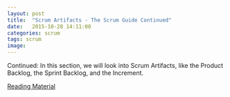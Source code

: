 ```yaml
---
layout: post
title:  "Scrum Artifacts - The Scrum Guide Continued"
date:   2015-10-28 14:11:00
categories: scrum
tags: scrum
image:
---
```


Continued: In this section, we will look into Scrum Artifacts, like the Product Backlog, the Sprint Backlog, and the Increment.

[Reading Material](http://www.scrumguides.org/scrum-guide.html)

